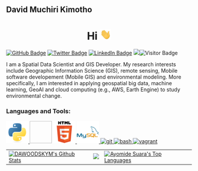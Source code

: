 ## David Muchiri Kimotho
<h1 align="center">Hi <img src="https://github.com/DAWOODSKYM/DAWOODSKYM/blob/main/wave.gif" width="30px"></h1>

[![GitHub Badge](https://img.shields.io/github/followers/DAWOODSKYM?style=social)](https://github.com/DAWOODSKYM?tab=followers)
[![Twitter Badge](https://img.shields.io/twitter/follow/kimdave308?style=social)](https://twitter.com/kimdave308)
[![LinkedIn Badge](https://img.shields.io/badge/My-LinkedIn-blue)](https://www.linkedin.com/in/david-kimotho-974b64174)
<img src="https://media.giphy.com/media/WUlplcMpOCEmTGBtBW/giphy.gif" width="30"><img>![Visitor Badge](https://visitor-badge.laobi.icu/badge?page_id=DAWOODSKYM.DAWOODSKYM)

I am a Spatial Data Scientist and GIS Developer. My research interests include Geographic Information Science (GIS), remote sensing, Mobile software developement (Mobile GIS) and environmental modeling. More specifically, I am interested in applying geospatial big data, machine learning, GeoAI and cloud computing (e.g., AWS, Earth Engine) to study environmental change.
<td>
    </p>
      <h3 align="left">Languages and Tools:</h3>
      <p align="left"> 
          <a href="https://www.python.org" target="_blank" rel="noreferrer"> <img src="https://raw.githubusercontent.com/devicons/devicon/master/icons/python/python-original.svg"alt="python" width="60" height="60"/> </a> 
          <a href="https://www.r-project.org" rel="noreferrer"><img scr="https://github.com/DAWOODSKYM/DAWOODSKYM/blob/main/Rlogo.png" width="60" height="60"/></a>
            <a href="https://www.w3.org/html/" target="_blank" rel="noreferrer"> <img src="https://raw.githubusercontent.com/devicons/devicon/master/icons/html5/html5-original-wordmark.svg" alt="html5" width="60" height="60"/> </a> 
          <a src="https://raw.githubusercontent.com/devicons/devicon/master/icons/javascript/javascript-original.svg" alt="javascript" width="60" height="60"/> </a> 
          <a href="https://www.mysql.com/" target="_blank" rel="noreferrer"> <img src="https://raw.githubusercontent.com/devicons/devicon/master/icons/mysql/mysql-original-wordmark.svg" alt="mysql" width="60" height="60"/> </a> 
          <a href="https://git-scm.com/" target="_blank" rel="noreferrer"> <img src="https://www.vectorlogo.zone/logos/git-scm/git-scm-icon.svg" alt="git" width="60" height="60"/> </a>
          <a href="https://www.gnu.org/software/bash/" target="_blank" rel="noreferrer"> <img src="https://www.vectorlogo.zone/logos/gnu_bash/gnu_bash-icon.svg" alt="bash" width="60" height="60"/> </a>  
          <a href="https://www.vagrantup.com/" target="_blank" rel="noreferrer"> <img src="https://www.vectorlogo.zone/logos/vagrantup/vagrantup-icon.svg" alt="vagrant" width="60" height="60"/> </a> 
      </p>  
</td>
<table>
  <tr>
    <td>
       <a href="https://github.com/DAWOODSKYM"><img alt="DAWOODSKYM's Github Stats" src="https://github-readme-stats.vercel.app/api?username=DAWOODSKYM&show_icons=true&count_private=true&theme=react&hide_border=true&bg_color=1d2a3a" /></a>
    </td>
    <td>
       <a href="http://www.github.com/DAWOODSKYM"><img src="https://github-readme-streak-stats.herokuapp.com/?user=DAWOODSKYM&stroke=ffffff&background=1d2a3a&ring=5BCDEC&fire=5BCDEC&currStreakNum=ffffff&currStreakLabel=5BCDEC&sideNums=ffffff&sideLabels=ffffff&dates=ffffff&hide_border=true" /></a>
    </td>
    <td>
      <a href="https://github.com/DAWOODSKYM"><img alt="Ayomide Suara's Top Languages" src="https://github-readme-stats.vercel.app/api/top-langs/?username=Aysuarex&langs_count=6&count_private=true&layout=compact&theme=react&hide_border=true&bg_color=1d2a3a"/></a>
    </td>
  </tr>
</table>
